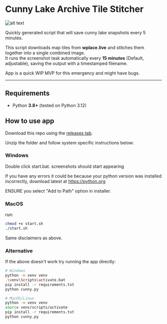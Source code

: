 # Cunny Lake Archive Tile Stitcher

![alt text](./assets/stitched_20250817_024239_scaled_50p_nearest.png)

Quickly generated script that will save cunny lake snapshots every 5 minutes.

This script downloads map tiles from **wplace.live** and stitches them together into a single combined image.  
It runs the screenshot task automatically every **15 minutes** (Default, adjustable), saving the output with a timestamped filename.


App is a quick WIP MVP for this emergency and might have bugs.

---

## Requirements
- Python **3.8+** (tested on Python 3.12)

## How to use app

Download this repo using the [releases tab](https://github.com/atharray/cunny-lake-archive/releases).

Unzip the folder and follow system specific instructions below:

### Windows

Double click start.bat. screenshots should start appearing

If you have any errors it could be because your python version was installed incorrectly, download latest at https://python.org

ENSURE you select "Add to Path" option in installer.

### MacOS

run:

```bash
chmod +x start.sh
./start.sh
```

Same disclaimers as above.


### Alternative

If the above doesn't work try running the app directly:

```bash
# Windows
python -m venv venv
.\venv\Scripts\activate.bat
pip install -r requirements.txt
python cunny.py
```

```bash
# MacOS/Linux
python -m venv venv
source venv/scripts/activate
pip install -r requirements.txt
python cunny.py
```
